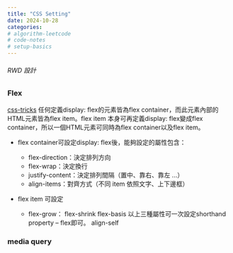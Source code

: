 ```yaml
---
title: "CSS Setting"
date: 2024-10-28
categories: 
# algorithm-leetcode
# code-notes
# setup-basics
---
```

<!-- 大綱引言 -->
###### RWD 設計

<!-- 正文 -->

### Flex
[css-tricks](https://css-tricks.com/snippets/css/a-guide-to-flexbox/)
任何定義display: flex的元素皆為flex container，而此元素內部的HTML元素皆為flex item。flex item 本身可再定義display: flex變成flex container，所以一個HTML元素可同時為flex container以及flex item。
- flex container可設定display: flex後，能夠設定的屬性包含：
    - flex-direction：決定排列方向
    - flex-wrap：決定換行
    - justify-content：決定排列間隔（置中、靠右、靠左 ...）
    - align-items：對齊方式（不同 item 依照文字、上下邊框）

- flex item 可設定
    - flex-grow：
flex-shrink
flex-basis
以上三種屬性可一次設定shorthand property – flex即可。
align-self

### media query
